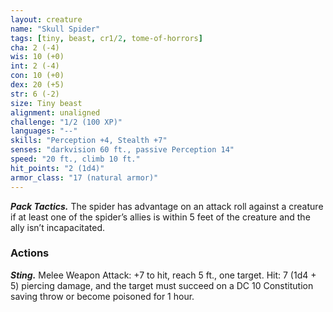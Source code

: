 ```yaml
---
layout: creature
name: "Skull Spider"
tags: [tiny, beast, cr1/2, tome-of-horrors]
cha: 2 (-4)
wis: 10 (+0)
int: 2 (-4)
con: 10 (+0)
dex: 20 (+5)
str: 6 (-2)
size: Tiny beast
alignment: unaligned
challenge: "1/2 (100 XP)"
languages: "--"
skills: "Perception +4, Stealth +7"
senses: "darkvision 60 ft., passive Perception 14"
speed: "20 ft., climb 10 ft."
hit_points: "2 (1d4)"
armor_class: "17 (natural armor)"
---
```


***Pack Tactics.*** The spider has advantage on an attack roll against a
creature if at least one of the spider’s allies is within 5 feet of the creature
and the ally isn’t incapacitated.

### Actions

***Sting.*** Melee Weapon Attack: +7 to hit, reach 5 ft., one target.
Hit: 7 (1d4 + 5) piercing damage, and the target must succeed on a
DC 10 Constitution saving throw or become poisoned for 1 hour.
